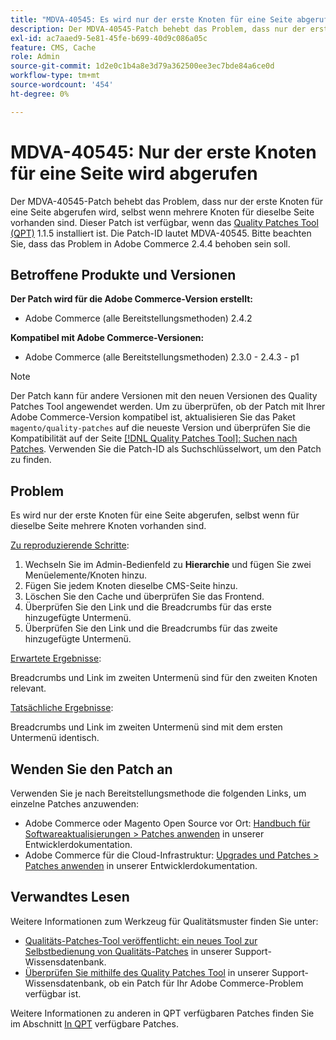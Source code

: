 ```yaml
---
title: "MDVA-40545: Es wird nur der erste Knoten für eine Seite abgerufen."
description: Der MDVA-40545-Patch behebt das Problem, dass nur der erste Knoten für eine Seite abgerufen wird, selbst wenn mehrere Knoten für dieselbe Seite vorhanden sind. Dieser Patch ist verfügbar, wenn das [Quality Patches Tool (QPT)](/help/announcements/adobe-commerce-announcements/magento-quality-patches-released-new-tool-to-self-serve-quality-patches.md) 1.1.5 installiert ist. Die Patch-ID lautet MDVA-40545. Bitte beachten Sie, dass das Problem in Adobe Commerce 2.4.4 behoben sein soll.
exl-id: ac7aaed9-5e81-45fe-b699-40d9c086a05c
feature: CMS, Cache
role: Admin
source-git-commit: 1d2e0c1b4a8e3d79a362500ee3ec7bde84a6ce0d
workflow-type: tm+mt
source-wordcount: '454'
ht-degree: 0%

---
```


# MDVA-40545: Nur der erste Knoten für eine Seite wird abgerufen

Der MDVA-40545-Patch behebt das Problem, dass nur der erste Knoten für eine Seite abgerufen wird, selbst wenn mehrere Knoten für dieselbe Seite vorhanden sind. Dieser Patch ist verfügbar, wenn das [Quality Patches Tool (QPT)](/help/announcements/adobe-commerce-announcements/magento-quality-patches-released-new-tool-to-self-serve-quality-patches.md) 1.1.5 installiert ist. Die Patch-ID lautet MDVA-40545. Bitte beachten Sie, dass das Problem in Adobe Commerce 2.4.4 behoben sein soll.

## Betroffene Produkte und Versionen

**Der Patch wird für die Adobe Commerce-Version erstellt:**

* Adobe Commerce (alle Bereitstellungsmethoden) 2.4.2

**Kompatibel mit Adobe Commerce-Versionen:**

* Adobe Commerce (alle Bereitstellungsmethoden) 2.3.0 - 2.4.3 - p1

>[!NOTE]
>
>Der Patch kann für andere Versionen mit den neuen Versionen des Quality Patches Tool angewendet werden. Um zu überprüfen, ob der Patch mit Ihrer Adobe Commerce-Version kompatibel ist, aktualisieren Sie das Paket `magento/quality-patches` auf die neueste Version und überprüfen Sie die Kompatibilität auf der Seite [[!DNL Quality Patches Tool]: Suchen nach Patches](https://devdocs.magento.com/quality-patches/tool.html#patch-grid). Verwenden Sie die Patch-ID als Suchschlüsselwort, um den Patch zu finden.

## Problem

Es wird nur der erste Knoten für eine Seite abgerufen, selbst wenn für dieselbe Seite mehrere Knoten vorhanden sind.

<u>Zu reproduzierende Schritte</u>:

1. Wechseln Sie im Admin-Bedienfeld zu **Hierarchie** und fügen Sie zwei Menüelemente/Knoten hinzu.
1. Fügen Sie jedem Knoten dieselbe CMS-Seite hinzu.
1. Löschen Sie den Cache und überprüfen Sie das Frontend.
1. Überprüfen Sie den Link und die Breadcrumbs für das erste hinzugefügte Untermenü.
1. Überprüfen Sie den Link und die Breadcrumbs für das zweite hinzugefügte Untermenü.

<u>Erwartete Ergebnisse</u>:

Breadcrumbs und Link im zweiten Untermenü sind für den zweiten Knoten relevant.

<u>Tatsächliche Ergebnisse</u>:

Breadcrumbs und Link im zweiten Untermenü sind mit dem ersten Untermenü identisch.

## Wenden Sie den Patch an

Verwenden Sie je nach Bereitstellungsmethode die folgenden Links, um einzelne Patches anzuwenden:

* Adobe Commerce oder Magento Open Source vor Ort: [Handbuch für Softwareaktualisierungen > Patches anwenden](https://devdocs.magento.com/guides/v2.4/comp-mgr/patching/mqp.html) in unserer Entwicklerdokumentation.
* Adobe Commerce für die Cloud-Infrastruktur: [Upgrades und Patches > Patches anwenden](https://devdocs.magento.com/cloud/project/project-patch.html) in unserer Entwicklerdokumentation.

## Verwandtes Lesen

Weitere Informationen zum Werkzeug für Qualitätsmuster finden Sie unter:

* [Qualitäts-Patches-Tool veröffentlicht: ein neues Tool zur Selbstbedienung von Qualitäts-Patches](/help/announcements/adobe-commerce-announcements/magento-quality-patches-released-new-tool-to-self-serve-quality-patches.md) in unserer Support-Wissensdatenbank.
* [Überprüfen Sie mithilfe des Quality Patches Tool](/help/support-tools/patches-available-in-qpt-tool/check-patch-for-magento-issue-with-magento-quality-patches.md) in unserer Support-Wissensdatenbank, ob ein Patch für Ihr Adobe Commerce-Problem verfügbar ist.

Weitere Informationen zu anderen in QPT verfügbaren Patches finden Sie im Abschnitt [In QPT](https://support.magento.com/hc/en-us/sections/360010506631-Patches-available-in-MQP-tool-) verfügbare Patches.
